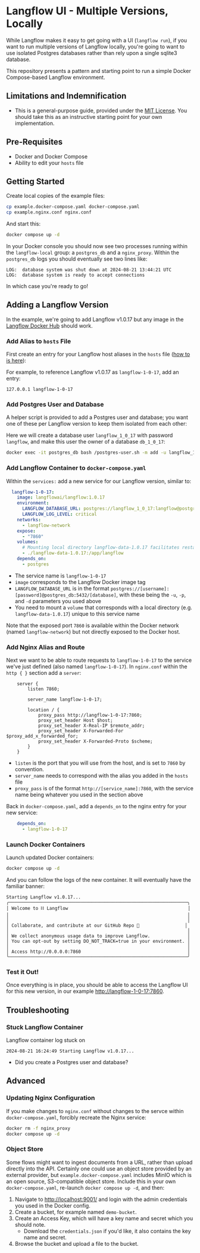 # Langflow UI - Multiple Versions, Locally

While Langflow makes it easy to get going with a UI (`langflow run`), if you want to run multiple 
versions of Langflow locally, you're going to want to use isolated Postgres databases rather than
rely upon a single sqlite3 database.

This repository presents a pattern and starting point to run a simple Docker Compose-based 
Langflow environment. 

## Limitations and Indemnification

* This is a general-purpose guide, provided under the [MIT License](LICENSE.md). You 
should take this as an instructive starting point for your own implementation.

## Pre-Requisites

* Docker and Docker Compose
* Ability to edit your `hosts` file

## Getting Started

Create local copies of the example files:

```bash
cp example.docker-compose.yaml docker-compose.yaml
cp example.nginx.conf nginx.conf
```

And start this:

```bash
docker compose up -d
```

In your Docker console you should now see two processes running within the `langflow-local` group: a `postgres_db` and a `nginx_proxy`. 
Within the `postgres_db` logs you should eventually see two lines like:

```
LOG:  database system was shut down at 2024-08-21 13:44:21 UTC
LOG:  database system is ready to accept connections
```

In which case you're ready to go!

## Adding a Langflow Version

In the example, we're going to add Langflow v1.0.17 but any image in the [Langflow Docker Hub](https://hub.docker.com/r/langflowai/langflow) should work.

### Add Alias to `hosts` File

First create an entry for your Langflow host aliases in the `hosts` file ([how to is here](https://www.hostinger.com/tutorials/how-to-edit-hosts-file)):

For example, to reference Langflow v1.0.17 as `langflow-1-0-17`, add an entry:

```
127.0.0.1 langflow-1-0-17
```

### Add Postgres User and Database

A helper script is provided to add a Postgres user and database; you want one of these per Langflow version to keep them isolated from each other:

Here we will create a database user `langflow_1_0_17` with password `langflow`, and make this user the owner of a database `db_1_0_17`:

```bash
docker exec -it postgres_db bash /postgres-user.sh -m add -u langflow_1_0_17 -p langflow -d db_1_0_17
```

### Add Langflow Container to `docker-compose.yaml`

Within the `services:` add a new service for our Langflow version, similar to:

```yaml
  langflow-1-0-17:
    image: langflowai/langflow:1.0.17
    environment:
      LANGFLOW_DATABASE_URL: postgres://langflow_1_0_17:langflow@postgres_db:5432/db_1_0_17
      LANGFLOW_LOG_LEVEL: critical
    networks:
      - langflow-network
    expose:
      - "7860"
    volumes:
      # Mounting local directory langflow-data-1.0.17 facilitates restarts and container deletion
      - ./langflow-data-1.0.17:/app/langflow
    depends_on:
      - postgres
```

* The service name is `langflow-1-0-17`
* `image` corresponds to the Langflow Docker image tag
* `LANGFLOW_DATABASE_URL` is in the format `postgres://[username]:[password]@postgres_db:5432/[database]`, with these being the `-u`, `-p`, and `-d` parameters you used above
* You need to mount a `volume` that corresponds with a local directory (e.g. `langflow-data-1.0.17`) unique to this service name

Note that the exposed port `7860` is available within the Docker network (named `langflow-network`) but not directly exposed to the Docker host.

### Add Nginx Alias and Route

Next we want to be able to route requests to `langflow-1-0-17` to the service we've just defined (also named `langflow-1-0-17`).
In `nginx.conf` within the `http { }` section add a `server`:

```
    server {
        listen 7860;

        server_name langflow-1-0-17;

        location / {
            proxy_pass http://langflow-1-0-17:7860;
            proxy_set_header Host $host;
            proxy_set_header X-Real-IP $remote_addr;
            proxy_set_header X-Forwarded-For $proxy_add_x_forwarded_for;
            proxy_set_header X-Forwarded-Proto $scheme;
        }
    }
```

* `listen` is the port that you will use from the host, and is set to `7860` by convention.
* `server_name` needs to correspond with the alias you added in the `hosts` file
* `proxy_pass` is of the format `http://[service_name]:7860`, with the service name being whatever you used in the section above

Back in `docker-compose.yaml`, add a `depends_on` to the nginx entry for your new service:

```yaml
    depends_on:
      - langflow-1-0-17
```

### Launch Docker Containers

Launch updated Docker containers:

```bash
docker compose up -d
```

And you can follow the logs of the new container. It will eventually have the familiar banner:

```
Starting Langflow v1.0.17...
╭───────────────────────────────────────────────────────────────────╮
│ Welcome to ⛓ Langflow                                             │
│                                                                   │
│                                                                   │
│ Collaborate, and contribute at our GitHub Repo 🌟                 │
│                                                                   │
│ We collect anonymous usage data to improve Langflow.              │
│ You can opt-out by setting DO_NOT_TRACK=true in your environment. │
│                                                                   │
│ Access http://0.0.0.0:7860                                        │
╰───────────────────────────────────────────────────────────────────╯
```

### Test it Out!

Once everything is in place, you should be able to access the Langflow UI for this new version, in our example [http://langflow-1-0-17:7860](http://langflow-1-0-17:7860/).

## Troubleshooting

### Stuck Langflow Container

Langflow container log stuck on 

```
2024-08-21 16:24:49 Starting Langflow v1.0.17...
```

* Did you create a Postgres user and database?

## Advanced

### Updating Nginx Configuration

If you make changes to `nginx.conf` without changes to the servce within `docker-compose.yaml`, forcibly recreate the Nginx service:

```bash
docker rm -f nginx_proxy
docker compose up -d
```

### Object Store

Some flows might want to ingest documents from a URL, rather than upload directly into the API. Certainly one could use an 
object store provided by an external provider, but `example.docker-compose.yaml` includes MinIO which is an open source, 
S3-compatible object store. Include this in your own `docker-compose.yaml`, re-launch `docker compose up -d`, and then: 

1. Navigate to [http://localhost:9001/](http://localhost:9001/) and login with the admin credentials you used in the Docker config.
2. Create a bucket, for example named `demo-bucket`.
3. Create an Access Key, which will have a key name and secret which you should note.
   - Download the `credentials.json` if you'd like, it also contains the key name and secret.
4. Browse the bucket and upload a file to the bucket.

